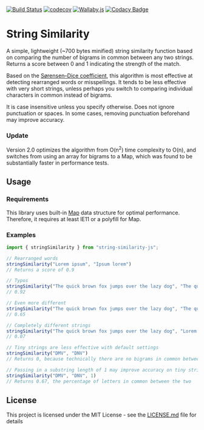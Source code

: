 [![Build Status](https://travis-ci.org/stephenjjbrown/string-similarity-js.svg?branch=master)](https://travis-ci.org/stephenjjbrown/string-similarity-js)
[![codecov](https://codecov.io/gh/stephenjjbrown/string-similarity-js/branch/master/graph/badge.svg)](https://codecov.io/gh/stephenjjbrown/string-similarity-js)
[![Wallaby.js](https://img.shields.io/badge/wallaby.js-configured-green.svg)](https://wallabyjs.com)
[![Codacy Badge](https://app.codacy.com/project/badge/Grade/1f8dbc1fcb584d818c21869f4742f936)](https://www.codacy.com/gh/stephenjjbrown/string-similarity-js/dashboard?utm_source=github.com&amp;utm_medium=referral&amp;utm_content=stephenjjbrown/string-similarity-js&amp;utm_campaign=Badge_Grade)

# String Similarity

A simple, lightweight (~700 bytes minified) string similarity function based on comparing the number of bigrams in common between any two strings. Returns a score between 0 and 1 indicating the strength of the match.

Based on the [Sørensen–Dice coefficient](https://en.wikipedia.org/wiki/Sørensen–Dice_coefficient), this algorithm is most effective at detecting rearranged words or misspellings. It tends to be less effective with very short strings, unless perhaps you switch to comparing individual characters in common instead of bigrams.

It is case insensitive unless you specify otherwise. Does not ignore punctuation or spaces. In some cases, removing punctuation beforehand may improve accuracy.

### Update
Version 2.0 optimizes the algorithm from O(n<sup>2</sup>) time complexity to O(n), and switches from using an array for bigrams to a Map, which was found to be substantially faster in performance tests.

## Usage

### Requirements
This library uses built-in [Map](https://developer.mozilla.org/en-US/docs/Web/JavaScript/Reference/Global_Objects/Map) data structure for optimal performance. Therefore, it requires at least IE11 or a polyfill for Map.

### Examples

```typescript
import { stringSimilarity } from "string-similarity-js";

// Rearranged words
stringSimilarity("Lorem ipsum", "Ipsum lorem")
// Returns a score of 0.9

// Typos
stringSimilarity("The quick brown fox jumps over the lazy dog", "The quck brown fx jumps over the lazy dog")
// 0.92

// Even more different
stringSimilarity("The quick brown fox jumps over the lazy dog", "The quack brain fax jomps odor the lady frog")
// 0.65

// Completely different strings
stringSimilarity("The quick brown fox jumps over the lazy dog", "Lorem ipsum")
// 0.07

// Tiny strings are less effective with default settings
stringSimilarity("DMV", "DNV")
// Returns 0, because technically there are no bigrams in common between the two

// Passing in a substring length of 1 may improve accuracy on tiny strings
stringSimilarity("DMV", "DNV", 1)
// Returns 0.67, the percentage of letters in common between the two
```

## License

This project is licensed under the MIT License - see the [LICENSE.md](LICENSE.md) file for details